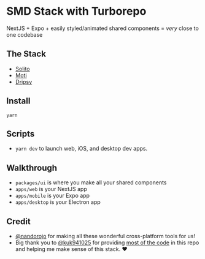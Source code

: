 # SMD Stack with Turborepo

NextJS + Expo + easily styled/animated shared components = _very_ close to one codebase

## The Stack

- [Solito](https://solito.vercel.app/)
- [Moti](https://moti.fyi/)
- [Dripsy](https://www.dripsy.xyz/)

## Install

`yarn`

## Scripts

- `yarn dev` to launch web, iOS, and desktop dev apps.

## Walkthrough

- `packages/ui` is where you make all your shared components
- `apps/web` is your NextJS app
- `apps/mobile` is your Expo app
- `apps/desktop` is your Electron app

## Credit

- [@nandorojo](https://github.com/nandorojo) for making all these wonderful cross-platform tools for us!
- Big thank you to [@kuk941025](https://github.com/kuk941025) for providing [most of the code](https://github.com/kuk941025/mono-solito-example) in this repo and helping me make sense of this stack. ❤️